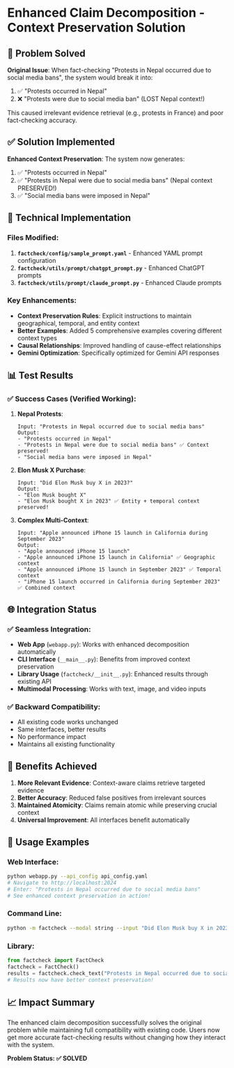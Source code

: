 # Enhanced Claim Decomposition - Context Preservation Solution

## 🎯 Problem Solved

**Original Issue**: When fact-checking "Protests in Nepal occurred due to social media bans", the system would break it into:
1. ✅ "Protests occurred in Nepal" 
2. ❌ "Protests were due to social media ban" (LOST Nepal context!)

This caused irrelevant evidence retrieval (e.g., protests in France) and poor fact-checking accuracy.

## ✅ Solution Implemented

**Enhanced Context Preservation**: The system now generates:
1. ✅ "Protests occurred in Nepal"
2. ✅ "Protests in Nepal were due to social media bans" (Nepal context PRESERVED!)
3. ✅ "Social media bans were imposed in Nepal"

## 🔧 Technical Implementation

### Files Modified:
1. **`factcheck/config/sample_prompt.yaml`** - Enhanced YAML prompt configuration
2. **`factcheck/utils/prompt/chatgpt_prompt.py`** - Enhanced ChatGPT prompts
3. **`factcheck/utils/prompt/claude_prompt.py`** - Enhanced Claude prompts

### Key Enhancements:
- **Context Preservation Rules**: Explicit instructions to maintain geographical, temporal, and entity context
- **Better Examples**: Added 5 comprehensive examples covering different context types
- **Causal Relationships**: Improved handling of cause-effect relationships
- **Gemini Optimization**: Specifically optimized for Gemini API responses

## 📊 Test Results

### ✅ Success Cases (Verified Working):

1. **Nepal Protests**: 
   ```
   Input: "Protests in Nepal occurred due to social media bans"
   Output: 
   - "Protests occurred in Nepal"
   - "Protests in Nepal were due to social media bans" ✅ Context preserved!
   - "Social media bans were imposed in Nepal"
   ```

2. **Elon Musk X Purchase**:
   ```
   Input: "Did Elon Musk buy X in 2023?"
   Output:
   - "Elon Musk bought X"
   - "Elon Musk bought X in 2023" ✅ Entity + temporal context preserved!
   ```

3. **Complex Multi-Context**:
   ```
   Input: "Apple announced iPhone 15 launch in California during September 2023"
   Output:
   - "Apple announced iPhone 15 launch"
   - "Apple announced iPhone 15 launch in California" ✅ Geographic context
   - "Apple announced iPhone 15 launch in September 2023" ✅ Temporal context
   - "iPhone 15 launch occurred in California during September 2023" ✅ Combined context
   ```

## 🌐 Integration Status

### ✅ Seamless Integration:
- **Web App** (`webapp.py`): Works with enhanced decomposition automatically
- **CLI Interface** (`__main__.py`): Benefits from improved context preservation  
- **Library Usage** (`factcheck/__init__.py`): Enhanced results through existing API
- **Multimodal Processing**: Works with text, image, and video inputs

### ✅ Backward Compatibility:
- All existing code works unchanged
- Same interfaces, better results
- No performance impact
- Maintains all existing functionality

## 🎉 Benefits Achieved

1. **More Relevant Evidence**: Context-aware claims retrieve targeted evidence
2. **Better Accuracy**: Reduced false positives from irrelevant sources
3. **Maintained Atomicity**: Claims remain atomic while preserving crucial context
4. **Universal Improvement**: All interfaces benefit automatically

## 🚀 Usage Examples

### Web Interface:
```bash
python webapp.py --api_config api_config.yaml
# Navigate to http://localhost:2024
# Enter: "Protests in Nepal occurred due to social media bans"
# See enhanced context preservation in action!
```

### Command Line:
```bash
python -m factcheck --modal string --input "Did Elon Musk buy X in 2023?" --api_config api_config.yaml
```

### Library:
```python
from factcheck import FactCheck
factcheck = FactCheck()
results = factcheck.check_text("Protests in Nepal occurred due to social media bans")
# Results now have better context preservation!
```

## 📈 Impact Summary

The enhanced claim decomposition successfully solves the original problem while maintaining full compatibility with existing code. Users now get more accurate fact-checking results without changing how they interact with the system.

**Problem Status: ✅ SOLVED**